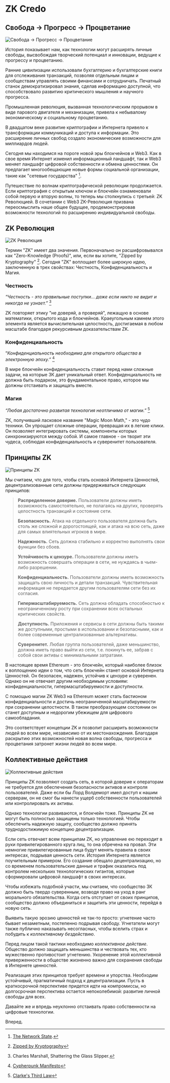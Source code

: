 # ZK Credo

## Свобода → Прогресс → Процветание

![Свобода → Прогресс → Процветание](freedom-progress-prosperity.jpeg)

История показывает нам, как технологии могут расширять личные свободы, высвобождая творческий потенциал и инновации, ведущие к прогрессу и процветанию.

Ранние цивилизации использовали бухгалтерию и бухгалтерские книги для отслеживания транзакций, позволяя отдельным лицам и сообществам управлять своими финансами и сотрудничать. Печатный станок демократизировал знания, сделав информацию доступной, что способствовало развитию критического мышления и научного прогресса.

Промышленная революция, вызванная технологическим прорывом в виде парового двигателя и механизации, привела к небывалому экономическому и социальному процветанию.

В двадцатом веке развитие криптографии и Интернета привело к трансформации коммуникаций и доступа к информации. Это расширение личных свобод создало экономические возможности для миллиардов людей.

Сегодня мы находимся на пороге новой эры блокчейнов и Web3. Как в свое время Интернет изменил информационный ландшафт, так и Web3 меняет ландшафт цифровой собственности и обмена ценностями. Он предлагает многообещающие новые формы социальной организации, такие как "сетевые государства" [^1].

Путешествие по волнам криптографической революции продолжается. Если криптография с открытым ключом и блокчейн ознаменовали собой первую и вторую волны, то теперь мы столкнулись с третьей: ZK Революцией. В сочетании с Web3 ZK-Революция призвана переосмыслить наше общее будущее, продемонстрировав возможности технологий по расширению индивидуальной свободы.

## ZK Революция 

![ZK Революция ](zk-revolution.jpeg)

Термин "ZK" имеет два значения. Первоначально он расшифровывался как "Zero-Knowledge (Proofs)", или, если вы хотите, "Zipped by Kryptography" [^2]. Сегодня "ZK" воплощает более широкую идею, заключенную в трех свойствах: Честность, Конфиденциальность и Магия.

### Честность

*“Честность - это правильные поступки... даже если никто не видит и никогда не узнает.”* [^3]

ZK повторяет этику "не доверяй, а проверяй", лежащую в основе математики, открытого кода и блокчейнов. Краеугольным камнем этого элемента является вычислительная целостность, достигаемая в любом масштабе благодаря рекурсивным доказательствам ZK.

### Конфиденциальность

“*Конфиденциальность необходима для открытого общества в электронную эпоху.”* [^4]

В мире блокчейн конфиденциальность ставит перед нами сложные задачи, на которые ЗК дает уникальный ответ. Конфиденциальность не должна быть подарком, это фундаментальное право, которое мы должны отстаивать и защищать вместе.

### Магия

*“Любая достаточно развитая технология неотличима от магии.”* [^5]

ZK, получивший ласковое название "Magic Moon Math," - это чудо техники. Он упрощает сложные операции, превращая их в легкие клики. Он позволяет интегрировать системы, компоненты которых синхронизируются между собой. И самое главное - он творит эти чудеса, соблюдая конфиденциальность и суверенитет пользователя.

## Принципы ZK

![Принципы ZK](zk-principles.jpeg)

Мы считаем, что для того, чтобы стать основой Интернета Ценностей, децентрализованные сети должны придерживаться следующих принципов:

> **Распределенное доверие.** Пользователи должны иметь возможность самостоятельно, не полагаясь на других, проверять целостность транзакций и состояние сети.
> 
> **Безопасность.** Атака на отдельного пользователя должна быть столь же сложной и дорогостоящей, как и атака на всю сеть, даже для самых влиятельных игроков в мире.
> 
> **Надежность.** Сеть должна стабильно и корректно выполнять свои функции без сбоев.
> 
> **Устойчивость к цензуре.** Пользователи должны иметь возможность совершать операции в сети, не нуждаясь в чьем-либо разрешении.
> 
> **Конфиденциальность.** Пользователи должны иметь возможность защищать свою личность и детали транзакций. Чувствительная информация не передается другим пользователям сети без их согласия.
> 
> **Гипермасштабируемость.** Сеть должна обладать способностью к неограниченному росту при сохранении всех остальных критических свойств.
> 
> **Доступность.** Приложения и сервисы в сети должны быть такими же доступными, простыми в использовании и безопасными, как и более современные централизованные альтернативы.
> 
> **Суверенитет.** Любая группа пользователей, даже меньшинство, должна иметь право выйти из сети, т.е. покинуть ее, забрав с собой свои активы с минимальными затратами.

В настоящее время Ethereum - это блокчейн, который наиболее близок к воплощению идеи о том, что сеть блокчейн станет основой Интернета Ценностей. Он безопасен, надежен, устойчив к цензуре и суверенен. Однако он не отвечает другим необходимым условиям: конфиденциальности, гипермасштабируемости и доступности.

С помощью магии ZK Web3 на Ethereum может стать бастионом конфиденциальности и достичь неограниченной масштабируемости при сохранении целостности. В таком преобразующем состоянии он станет доступным и недорогим убежищем для цифрового самообладания. 

Это соответствует концепции ZK и позволит расширить возможности людей во всем мире, независимо от их местонахождения. Благодаря раскрытию этих возможностей новая волна свободы, прогресса и процветания затронет жизни людей во всем мире.

## Коллективные действия

![Коллективные действия](the-collective-action.jpeg)

Принципы ZK позволяют создать сеть, в которой доверие к операторам не требуется для обеспечения безопасности активов и контроля пользователей. Даже если бы Лорд Волдеморт имел доступ к нашим серверам, он не смог бы нанести ущерб собственности пользователей или контролировать их активы.

Однако технологии развиваются, и блокчейн тоже. Принципы ZK не могут быть полностью защищены только технологией. Чтобы обеспечить надежную защиту, сообщество должно принять труднодостижимую концепцию децентрализации.

Если сеть отвечает всем принципам ZK, но управление ею переходит в руки привилегированного круга лиц, то она обречена на провал. Эти немногие привилегированные лица будут менять правила в своих интересах, подрывая ценность сети. История Интернета является поучительным примером. Его создание обещало децентрализацию, но со временем пользовательские данные и трафик оказались под контролем нескольких технологических гигантов, которые сформировали цифровой ландшафт в своих интересах.

Чтобы избежать подобной участи, мы считаем, что сообщество ЗК должно быть твердо суверенным, возводя право на уход в ранг морального обязательства. Когда сеть отступает от своих принципов, сообщество должно объединиться и защитить эти ценности, перейдя в новую сеть.

Выявить такую эрозию ценностей не так-то просто: угнетение часто бывает незаметным, постепенно подрывая свободу. Угнетатели могут также публично наказывать несогласных, чтобы вселить страх и побудить к *коллективному бездействию*.

Перед лицом такой тактики необходимо *коллективное действие*. Общество должно защищать меньшинства и чествовать тех, кто мужественно противостоит угнетению. Укоренение этой коллективной приверженности в обществе жизненно важно для сохранения свободы в Интернете ценностей.

Реализация этих принципов требует времени и упорства. Необходим устойчивый, прагматичный подход к децентрализации. Пусть в краткосрочной перспективе придется идти на компромиссы, но долгосрочная перспектива остается непоколебимой: развитие личной свободы для всех.

Давайте же и впредь неуклонно отстаивать право собственности на цифровые технологии.

Вперед.

[^1]: [The Network State](https://thenetworkstate.com/the-network-state-in-one-sentence).
[^2]: [Zipped by Kryptography](https://twitter.com/vitalikbuterin/status/1309298689156866048)
[^3]: Charles Marshall, Shattering the Glass Slipper.
[^4]: [Cypherpunk Manifesto](https://nakamotoinstitute.org/static/docs/cypherpunk-manifesto.txt)
[^5]: [Clarke's Third Law](https://en.wikipedia.org/wiki/Clarke%27s_three_laws)
